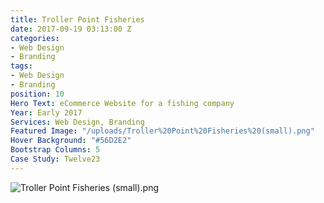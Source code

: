 ```yaml
---
title: Troller Point Fisheries
date: 2017-09-19 03:13:00 Z
categories:
- Web Design
- Branding
tags:
- Web Design
- Branding
position: 10
Hero Text: eCommerce Website for a fishing company
Year: Early 2017
Services: Web Design, Branding
Featured Image: "/uploads/Troller%20Point%20Fisheries%20(small).png"
Hover Background: "#56D2E2"
Bootstrap Columns: 5
Case Study: Twelve23
---
```


![Troller Point Fisheries (small).png](/uploads/Troller%20Point%20Fisheries%20(small).png)